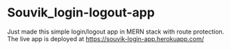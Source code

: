 # Souvik_login-logout-app
Just made this simple login/logout app in MERN stack with route protection. The live app is deployed at https://souvik-login-app.herokuapp.com/
